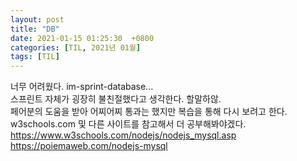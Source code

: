 ```yaml
---
layout: post
title: "DB"
date: 2021-01-15 01:25:30  +0800
categories: [TIL, 2021년 01월]
tags: [TIL]
---
```


너무 어려웠다. im-sprint-database...  
스프린트 자체가 굉장히 불친절했다고 생각한다. 할말하않.  
페어분의 도움을 받아 어찌어찌 통과는 했지만 복습을 통해 다시 보려고 한다.  
w3schools.com 및 다른 사이트를 참고해서 더 공부해봐야겠다.  
https://www.w3schools.com/nodejs/nodejs_mysql.asp  
https://poiemaweb.com/nodejs-mysql
